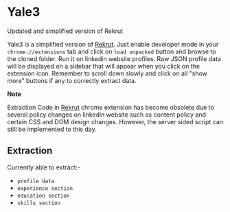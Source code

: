 # Yale3
 Updated and simplified version of Rekrut

Yale3 is a simplified version of [Rekrut](https://github.com/DrakenWan/Rekrut). Just enable developer mode in your `chrome://extensions` tab and click on `load unpacked` button and browse to the cloned folder. Run it on linkedin website profiles. Raw JSON profile data will be displayed on a sidebar that will appear when you click on the extension icon. Remember to scroll down slowly and click on all "show more" buttons if any to correctly extract data.


<b>Note </b> 

Extraction Code in [Rekrut](https://github.com/DrakenWan/Rekrut) chrome extension has become obsolete due to several policy changes on linkedin website such as content policy and certain CSS and DOM design changes.
However, the server sided script can still be implemented to this day.

## Extraction

Currently able to extract:-
* `profile data`
* `experience section`
* `education section`
* `skills section`